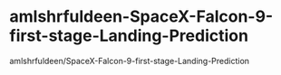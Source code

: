 # amlshrfuldeen-SpaceX-Falcon-9-first-stage-Landing-Prediction
amlshrfuldeen/SpaceX-Falcon-9-first-stage-Landing-Prediction
